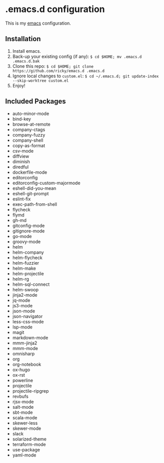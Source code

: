 # .emacs.d configuration

This is my [emacs](https://www.gnu.org/software/emacs/) configuration.

## Installation

1. Install emacs.
2. Back-up your existing config (if any): `$ cd $HOME; mv .emacs.d .emacs.d.bak`
3. Clone this repo: `$ cd $HOME; git clone https://github.com/ricky/emacs.d .emacs.d`
4. Ignore local changes to `custom.el`: `$ cd ~/.emacs.d; git update-index --skip-worktree custom.el`
5. Enjoy!

## Included Packages

* auto-minor-mode
* bind-key
* browse-at-remote
* company-ctags
* company-fuzzy
* company-shell
* copy-as-format
* csv-mode
* diffview
* diminish
* diredful
* dockerfile-mode
* editorconfig
* editorconfig-custom-majormode
* eshell-did-you-mean
* eshell-git-prompt
* eslint-fix
* exec-path-from-shell
* flycheck
* flymd
* gh-md
* gitconfig-mode
* gitignore-mode
* go-mode
* groovy-mode
* helm
* helm-company
* helm-flycheck
* helm-fuzzier
* helm-make
* helm-projectile
* helm-rg
* helm-sql-connect
* helm-swoop
* jinja2-mode
* jq-mode
* js3-mode
* json-mode
* json-navigator
* less-css-mode
* lsp-mode
* magit
* markdown-mode
* mmm-jinja2
* mmm-mode
* omnisharp
* org
* org-notebook
* ox-hugo
* ox-rst
* powerline
* projectile
* projectile-ripgrep
* revbufs
* rjsx-mode
* salt-mode
* sbt-mode
* scala-mode
* skewer-less
* skewer-mode
* slack
* solarized-theme
* terraform-mode
* use-package
* yaml-mode
